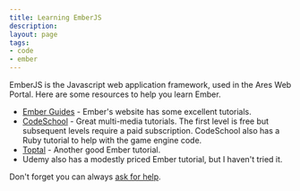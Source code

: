 ```yaml
---
title: Learning EmberJS
description: 
layout: page
tags:
- code
- ember
---
```


EmberJS is the Javascript web application framework, used in the Ares Web Portal.  Here are some resources to help you learn Ember.

* [Ember Guides](https://www.emberjs.com/learn/) - Ember's website has some excellent tutorials.
* [CodeSchool](https://www.codeschool.com/paths/ruby) - Great multi-media tutorials.  The first level is free but subsequent levels require a paid subscription.  CodeSchool also has a Ruby tutorial to help with the game engine code.
* [Toptal](https://www.toptal.com/javascript/a-step-by-step-guide-to-building-your-first-ember-js-app) - Another good Ember tutorial.
* Udemy also has a modestly priced Ember tutorial, but I haven't tried it.

Don't forget you can always [ask for help](/feedback.html). 
